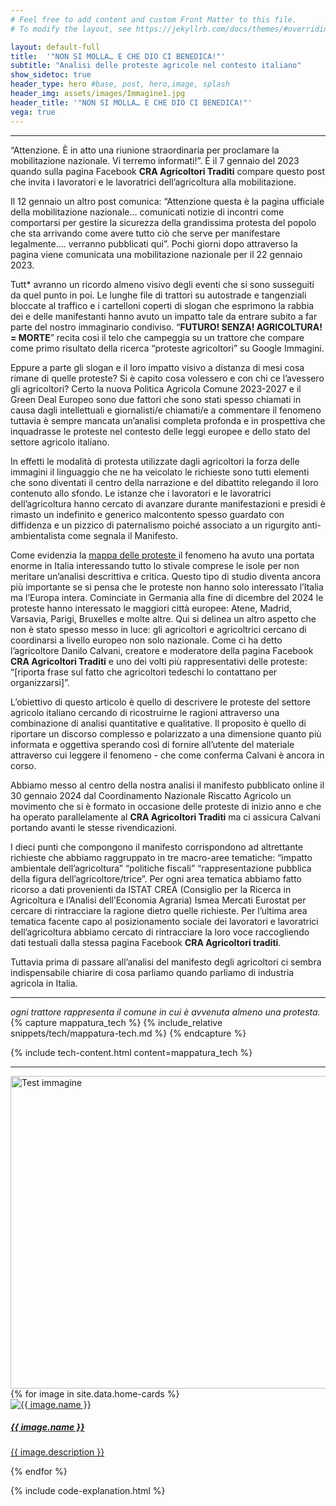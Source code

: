 ```yaml
---
# Feel free to add content and custom Front Matter to this file.
# To modify the layout, see https://jekyllrb.com/docs/themes/#overriding-theme-defaults

layout: default-full
title:  '"NON SI MOLLA… E CHE DIO CI BENEDICA!"'
subtitle: "Analisi delle proteste agricole nel contesto italiano"
show_sidetoc: true
header_type: hero #base, post, hero,image, splash
header_img: assets/images/Immagine1.jpg
header_title: '"NON SI MOLLA… E CHE DIO CI BENEDICA!"'
vega: true
---
```



<div class="container py-3">
    <div class="row">
        <div class="col-md-3 col-md-offset-3">
        </div>
        <div class="col-md-6">
            <hr>
                <p>“Attenzione. È in atto una riunione straordinaria per proclamare la mobilitazione nazionale. Vi terremo informati!”. È il 7 gennaio del 2023 quando sulla pagina Facebook <strong>CRA Agricoltori Traditi</strong> compare questo post che invita i lavoratori e le lavoratrici dell’agricoltura alla mobilitazione.</p>
<p>Il 12 gennaio un altro post comunica: “Attenzione questa è la pagina ufficiale della mobilitazione nazionale… comunicati notizie di incontri come comportarsi per gestire la sicurezza della grandissima protesta del popolo che sta arrivando come avere tutto ciò che serve per manifestare legalmente…. verranno pubblicati qui”. Pochi giorni dopo attraverso la pagina viene comunicata una mobilitazione nazionale per il 22 gennaio 2023.</p>
<p>Tutt* avranno un ricordo almeno visivo degli eventi che si sono susseguiti da quel punto in poi. Le lunghe file di trattori su autostrade e tangenziali bloccate al traffico e i cartelloni coperti di slogan che esprimono la rabbia dei e delle manifestanti hanno avuto un impatto tale da entrare subito a far parte del nostro immaginario condiviso. “<strong>FUTURO! SENZA! AGRICOLTURA! = MORTE</strong>” recita così il telo che campeggia su un trattore che compare come primo risultato della ricerca “proteste agricoltori” su Google Immagini.</p>
<p>Eppure a parte gli slogan e il loro impatto visivo a distanza di mesi cosa rimane di quelle proteste? Si è capito cosa volessero e con chi ce l’avessero gli agricoltori? Certo la nuova Politica Agricola Comune 2023-2027 e il Green Deal Europeo sono due fattori che sono stati spesso chiamati in causa dagli intellettuali e giornalisti/e chiamati/e a commentare il fenomeno tuttavia è sempre mancata un’analisi completa profonda e in prospettiva che inquadrasse le proteste nel contesto delle leggi europee e dello stato del settore agricolo italiano.</p>
<p>In effetti le modalità di protesta utilizzate dagli agricoltori la forza delle immagini il linguaggio che ne ha veicolato le richieste sono tutti elementi che sono diventati il centro della narrazione e del dibattito relegando il loro contenuto allo sfondo. Le istanze che i lavoratori e le lavoratrici dell’agricoltura hanno cercato di avanzare durante manifestazioni e presidi è rimasto un indefinito e generico malcontento spesso guardato con diffidenza e un pizzico di paternalismo poiché associato a un rigurgito anti-ambientalista come segnala il Manifesto.</p>
<p>Come evidenzia la <a href="#mappa-proteste"> mappa delle proteste </a> il fenomeno ha avuto una portata enorme in Italia interessando tutto lo stivale comprese le isole per non meritare un’analisi descrittiva e critica. Questo tipo di studio diventa ancora più importante se si pensa che le proteste non hanno solo interessato l’Italia ma l’Europa intera. Cominciate in Germania alla fine di dicembre del 2024 le proteste hanno interessato le maggiori città europee: Atene, Madrid, Varsavia, Parigi, Bruxelles e molte altre. Qui si delinea un altro aspetto che non è stato spesso messo in luce: gli agricoltori e agricoltrici cercano di coordinarsi a livello europeo non solo nazionale. Come ci ha detto l’agricoltore Danilo Calvani, creatore e moderatore della pagina Facebook <strong>CRA Agricoltori Traditi</strong> e uno dei volti più rappresentativi delle proteste: “[riporta frase sul fatto che agricoltori tedeschi lo contattano per organizzarsi]”.</p>
<p>L’obiettivo di questo articolo è quello di descrivere le proteste del settore agricolo italiano cercando di ricostruirne le ragioni attraverso una combinazione di analisi quantitative e qualitative. Il proposito è quello di riportare un discorso complesso e polarizzato a una dimensione quanto più informata e oggettiva sperando così di fornire all’utente del materiale attraverso cui leggere il fenomeno - che come conferma Calvani è ancora in corso.</p>
<p>Abbiamo messo al centro della nostra analisi il manifesto pubblicato online il 30 gennaio 2024 dal Coordinamento Nazionale Riscatto Agricolo un movimento che si è formato in occasione delle proteste di inizio anno e che ha operato parallelamente al <strong>CRA Agricoltori Traditi</strong> ma ci assicura Calvani portando avanti le stesse rivendicazioni.</p>
<p>I dieci punti che compongono il manifesto corrispondono ad altrettante richieste che abbiamo raggruppato in tre macro-aree tematiche: “impatto ambientale dell’agricoltura” “politiche fiscali” “rappresentazione pubblica della figura dell’agricoltore/trice”. Per ogni area tematica abbiamo fatto ricorso a dati provenienti da ISTAT CREA (Consiglio per la Ricerca in Agricoltura e l’Analisi dell’Economia Agraria) Ismea Mercati Eurostat per cercare di rintracciare la ragione dietro quelle richieste. Per l’ultima area tematica facente capo al posizionamento sociale dei lavoratori e lavoratrici dell’agricoltura abbiamo cercato di rintracciare la loro voce raccogliendo dati testuali dalla stessa pagina Facebook <strong>CRA Agricoltori traditi</strong>.</p>
<p>Tuttavia prima di passare all’analisi del manifesto degli agricoltori ci sembra indispensabile chiarire di cosa parliamo quando parliamo di industria agricola in Italia.</p>
            <hr>
        </div>
    </div>
</div>

<div id="mappa-proteste">
        <div class="container py-3">
            <div class="row">
                <div class="col-md-2 col-md-offset-3">
                </div>
                <div class="col-md-6">
                    <vegachart schema-url="{{site.baseurl}}/assets/charts/chart_trattori.json" style="width: 100%"></vegachart>
                </div>
            </div>
        </div>

<div class="container py-3">
    <div class="row">
        <div class="col-md-3 col-md-offset-3">
        </div>
        <div class="col-md-6">
            <em> ogni trattore rappresenta il comune in cui è avvenuta almeno una protesta.
            </em>
        </div>
    </div>
</div>

<div class="container py-3">
    <div class="row">
        <div class="col-md-3 col-md-offset-3">
        </div>
        <div class="col-md-6">
{% capture mappatura_tech %}
{% include_relative snippets/tech/mappatura-tech.md %}
{% endcapture %}

{% include tech-content.html content=mappatura_tech %}
            <br>
            <hr>
        </div>
    </div>
</div>

<img src="{{site.baseurl}}/assets/images/LUC_GIF_TUSCANY.gif" width="700" height="500" alt="Test immagine">

<div class="row pb-5">
    <div class="col-md-12 col-sm-12">
        <div class="card-container">
            {% for image in site.data.home-cards %}
            <div class="card" style="width: 18rem;">
                    <a href="{{site.baseurl}}{{ image.path}}">
                    <div class="card-img"  ><img src="{{site.baseurl}}{{ image.url}}" class="card-img-top" alt="{{ image.name }}">
                    </div>
                    <div class="card-body">
                        <h5 class="card-title">{{ image.name }}</h5>
                        <p class="card-text">{{ image.description }}</p>
                    </div>
                    </a>    
            </div>
            {% endfor %}
        </div>
    </div>
</div>

<!--
<div class="container py-3 mb-0 bg-color-full bg-color">
    <div class="row">
        <div class="col-md-3 col-md-offset-3">
        </div>
        <div class="col-md-6">
            <p>Prima di affrontare la realizzazione del sito è necessario installare Jekyll</p>
            <a href="{{site.baseurl}}/installation" class="btn btn-info" role="button">Installazione di Jeykll</a>
        </div>
    </div>
</div>
-->

{% include code-explanation.html %}
